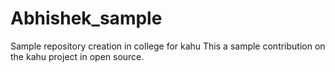 # Abhishek_sample
Sample repository creation in college for kahu
This a sample contribution on the kahu project in open source.
